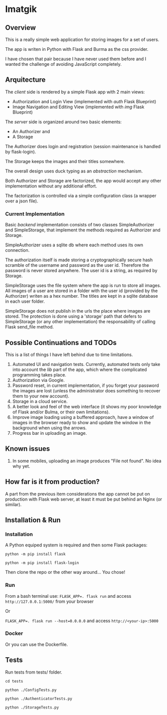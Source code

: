 # Imatgik

## Overview

This is a really simple web application for storing images for a set of users.

The app is writen in Python with Flask and Burma as the css provider.

I have chosen that pair because I have never used them before and I wanted the challenge of avoiding JavaScript completely.

## Arquitecture

The *client* side is rendered by a simple Flask app with 2 main views:
- Authorization and Login View (implemented with *auth* Flask Blueprint)
- Image Navigation and Editing View (implemented with *img* Flask Blueprint)

The *server* side is organized around two basic elements:
- An Authorizer and 
- A Storage

The Authorizer does login and registration (session maintenance is handled by flask-login).

The Storage keeps the images and their titles somewhere.

The overall design uses duck typing as an *abstraction* mechanism.

Both Authorizer and Storage are factorized, the app would accept any other implementation without any additional effort.

The factorization is controlled via a simple configuration class (a wrapper over a json file).

### Current Implementation 

Basic *backend* implementation consists of two classes SimpleAuthorizer and SimpleStorage, that implement the methods required as Authorizer and Storage.

SimpleAuthorizer uses a sqlite db where each method uses its own connection.

The authorization itself is made storing a cryptographically secure hash scramble of the username and password as the user id. Therefore the password is never stored anywhere.
The user id is a string, as required by Storage.

SimpleStorage uses the file system where the app is run to store all images. All images of a user are stored in a folder with the user id (provided by the Authorizer) writen as a hex number. The titles are kept in a sqlite database in each user folder.

SimpleStorage does not publish in the urls the place where images are stored. The protection is done using a 'storage' path that defers to SimpleStorage (or any other implementation) the responsability of calling Flask send_file method.

## Possible Continuations and TODOs

This is a list of things I have left behind due to time limitations.

1. Automated UI and navigation tests. Currently, automated tests only take into account the *lib* part of the app, which where the complicated programming takes place.
1. Authorization via Google.
1. Password reset, in current implementation, if you forget your password the images are lost (unless the administrator does something to recover them to your new account).
1. Storage in a cloud service.
1. A better look and feel of the web interface (it shows my poor knowledge of Flask and/or Bulma, or their own limitations).
1. Improve image loading using a buffered approach, have a window of images in the browser ready to show and update the window in the background when using the arrows.
1. Progress bar in uploading an image.

## Known issues

1. In some mobiles, uploading an image produces "File not found". No idea why yet.

## How far is it from production?

A part from the previous item considerations the app cannot be put on production with Flask web server, at least it must be put behind an Nginx (or similar). 

## Installation & Run

### Installation

A Python equiped system is required and then some Flask packages:

`python -m pip install flask`

`python -m pip install flask-login`

Then clone the repo or the other way around... You chose!

### Run
From a bash terminal use:
`FLASK_APP=. flask run`
and access `http://127.0.0.1:5000/` from your browser

Or 

`FLASK_APP=. flask run --host=0.0.0.0`
and access `http://<your-ip>:5000`

### Docker
Or you can use the Dockerfile.

## Tests
Run tests from tests/ folder.

`cd tests`

`python ./ConfigTests.py`

`python ./AuthenticatorTests.py`

`python ./StorageTests.py`
